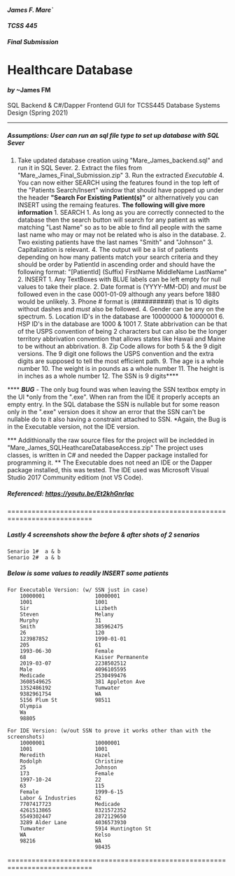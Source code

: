 #### *James F. Mare`*
#### *TCSS 445*
#### *Final Submission*

# **Healthcare Database**
#### *by* **~James FM**

SQL Backend &amp; C#/Dapper Frontend GUI for TCSS445 Database Systems Design (Spring 2021)

 - - - - - - - - - - - - - - - - - - - - - - - - - - - - - - - - - - - - - - - - - - - - - - - - - - - - - - - -

##### Assumptions: User can run an sql file type to set up database with SQL Sever

1. Take updated database creation using "Mare_James_backend.sql" and run it in SQL Sever.
		 2. Extract the files from "Mare_James_Final_Submission.zip"
		 3. Run the extracted *Executable*
		 4. You can now either SEARCH using the features found in the top left of the "Patients Search/Insert" window 
			that should have popped up under the header **"Search For Existing Patient(s)"** or althernatively you 
			can INSERT using the remaing features. **The following will give more information**
			1. SEARCH
				1. As long as you are correctly connected to the database then the search button will search for any 
					patient as with matching "Last Name" so as to be able to find all people with the same last name
					who may or may not be related who is also in the database.
				2. Two existing patients have the last names "Smith" and "Johnson"
				3. Capitalization is relevant.
				4. The output will be a list of patients depending on how many patients match your search criteria 
					and they should be order by PatientId in ascending order and should have the following format:
					"[PatientId] (Suffix) FirstName MiddleName LastName"
			2. INSERT
				1. Any TextBoxes with BLUE labels can be left empty for null values to take their place.
				2. Date format is (YYYY-MM-DD) and *must* be followed even in the case 0001-01-09 although any years 
					before 1880 would be unlikely.
				3. Phone # format is (##########) that is 10 digits without dashes and *must* also be followed.
				4. Gender can be any on the spectrum.
				5. Location ID's in the database are 10000000 & 10000001
				6. HSP ID's in the database are 1000 & 1001
				7. State abbrivation can be that of the USPS convention of being 2 characters but can also be the 
					longer territory abbrivation convention that allows states like Hawaii and Maine to be without
					an abbrivation.
				8. Zip Code allows for both 5 & the 9 digit versions. The 9 digit one follows the USPS convention and 
					the extra digits are supposed to tell the most efficient path.
				9. The age is a whole number
				10. The weight is in pounds as a whole number
				11. The height is in inches as a whole number
				12. The SSN is 9 digits****
					
			
 **** ***BUG*** - The only bug found was when leaving the SSN textbox empty in the UI *only from the ".exe". When ran from
the IDE it properly accepts an empty entry. In the SQL database the SSN is nullable but for some reason
only in the ".exe" version does it show an error that the SSN can't be nullable do to it also having a 
constraint attached to SSN. *Again, the Bug is in the Executable version, not the IDE version.


 *** Addithionally the raw source files for the project will be incledded in "Mare_James_SQLHeathcareDatabaseAccess.zip"
	The project uses classes, is written in C# and needed the Dapper package installed for programming it. ** The 
	Executable does not need an IDE or the Dapper package installed, this was tested. The IDE used was Microsoft
	Visual Studio 2017 Community editiom (not VS Code). 

##### Referenced: https://youtu.be/Et2khGnrIqc

===========================================================================
##### Lastly 4 screenshots show the before & after shots of 2 senarios
	Senario 1#	a & b
	Senario 2#	a & b


##### Below is some values to readily INSERT some patients

	For Executable Version: (w/ SSN just in case)
		10000001				10000001
		1001					1001
		Sir						Lizbeth
		Steven					Melany
		Murphy					31
		Smith					385962475
		26						120
		123987852				1990-01-01
		205						61
		1993-06-30				Female
		68						Kaiser Permanente
		2019-03-07				2238502512
		Male					4096105595
		Medicade				2530499476
		3608549625				381 Appleton Ave
		1352486192				Tumwater
		9382961754				WA
		5156 Plum St			98511
		Olympia					
		Wa						
		98805					

	For IDE Version: (w/out SSN to prove it works other than with the screenshots)
		10000001				10000001
		1001					1001
		Meredith				Hazel
		Rodolph					Christine
		25						Johnson
		173						Female
		1997-10-24				22
		63						115
		Female					1999-6-15
		Labor & Industries		62
		7707417723				Medicade
		4261513865				8321572352
		5549302447				2872129650
		3289 Alder Lane			4036573930
		Tumwater				5914 Huntington St
		WA						Kelso
		98216					WA
								98435

===========================================================================

